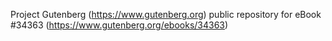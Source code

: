 Project Gutenberg (https://www.gutenberg.org) public repository for eBook #34363 (https://www.gutenberg.org/ebooks/34363)
